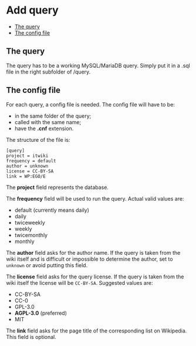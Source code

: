 # Add query

- [The query](#the-query)
- [The config file](#the-config-file)

<a name="the-query"></a>
## The query

The query has to be a working MySQL/MariaDB query. Simply put it in a .sql file in the right subfolder of /query.

<a name="the-config-file"></a>
## The config file

For each query, a config file is needed. The config file will have to be:

- in the same folder of the query;
- called with the same name;
- have the **.cnf** extension.

The structure of the file is:

	[query]
	project = itwiki
	frequency = default
	author = unknown
	license = CC-BY-SA
	link = WP:EGO/E

The **project** field represents the database.

The **frequency** field will be used to run the query. Actual valid values are:

- default (currently means daily)
- daily
- twiceweekly
- weekly
- twicemonthly
- monthly

The **author** field asks for the author name. If the query is taken from the wiki itself and is difficult or impossible to determine the author, set to `unknown` or avoid putting this field.

The **license** field asks for the query license. If the query is taken from the wiki itself the license will be `CC-BY-SA`. Suggested values are:

- CC-BY-SA
- CC-0
- GPL-3.0
- **AGPL-3.0** (preferred)
- MIT

The **link** field asks for the page title of the corresponding list on Wikipedia. This field is optional.
